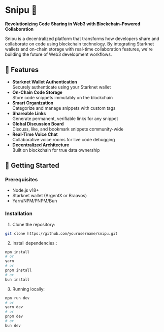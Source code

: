 # Snipu 🚀

**Revolutionizing Code Sharing in Web3 with Blockchain-Powered Collaboration**

Snipu is a decentralized platform that transforms how developers share and collaborate on code using blockchain technology. By integrating Starknet wallets and on-chain storage with real-time collaboration features, we're building the future of Web3 development workflows.

## 🌟 Features

- **Starknet Wallet Authentication**  
  Securely authenticate using your Starknet wallet
- **On-Chain Code Storage**  
  Store code snippets immutably on the blockchain
- **Smart Organization**  
  Categorize and manage snippets with custom tags
- **Shareable Links**  
  Generate permanent, verifiable links for any snippet
- **Global Discussion Board**  
  Discuss, like, and bookmark snippets community-wide
- **Real-Time Voice Chat**  
  Collaborative voice rooms for live code debugging
- **Decentralized Architecture**  
  Built on blockchain for true data ownership

## 🚀 Getting Started

### Prerequisites
- Node.js v18+
- Starknet wallet (ArgentX or Braavos)
- Yarn/NPM/PNPM/Bun

### Installation
1. Clone the repository:
```bash
git clone https://github.com/yourusername/snipu.git
```
2. Install dependencies :
```bash
npm install
# or
yarn
# or
pnpm install
# or
bun install
```
3. Running locally:
```bash
npm run dev
# or
yarn dev
# or
pnpm dev
# or
bun dev
```
